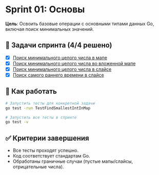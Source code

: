 # Sprint 01: Основы

**Цель**: Освоить базовые операции с основными типами данных Go, включая поиск минимальных значений.

## 🎯 Задачи спринта (4/4 решено)
- [x] [Поиск минимального целого числа в мапе](map/)
- [x] [Поиск минимального целого числа во вложенной мапе](map/)
- [x] [Поиск минимального целого числа в слайсе](slice/)
- [x] [Поиск самого раннего времени в слайсе](slice/)

## 🚀 Как работать
```bash
# Запустить тесты для конкретной задачи
go test -run TestFindSmallestIntInMap

# Запустить все тесты в спринте
go test -v
```

## ✅ Критерии завершения
- Все тесты проходят успешно.
- Код соответствует стандартам Go.
- Обработаны граничные случаи (пустые мапы/слайсы, отрицательные числа).